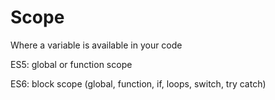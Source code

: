 # Scope
Where a variable is available in your code

ES5: global or function scope

ES6: block scope (global, function, if, loops, switch, try catch)

